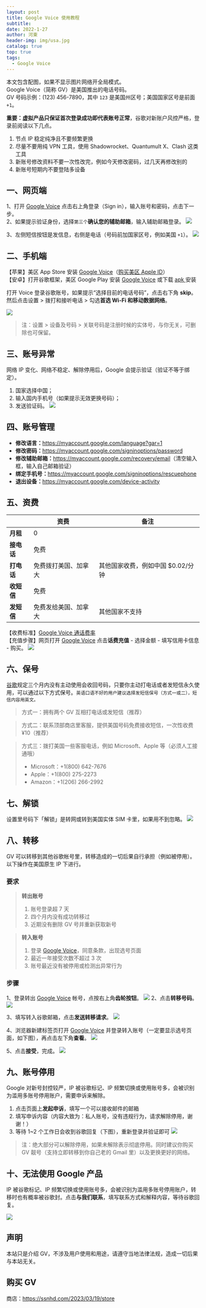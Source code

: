 ```yaml
---
layout: post
title: Google Voice 使用教程
subtitle: 
date: 2022-1-27
author: 河東
header-img: img/usa.jpg
catalog: true
top: true
tags:
  - Google Voice
---
```


本文包含配图，如果不显示图片网络开全局模式。\
Google Voice（简称 GV）是美国推出的电话号码。\
GV 号码示例：‪(123) 456-7890‬，其中 `123` 是美国州区号；美国国家区号是前面 `+1`。


**重要：虚拟产品只保证首次登录成功即代表账号正常**，谷歌对新账户风控严格，登录前阅读以下几点。
1. 节点 IP 稳定纯净且不要频繁更换
2. 尽量不要用纯 VPN 工具，使用 Shadowrocket、Quantumult X、Clash 这类工具
3. 新账号修改资料不要一次性改完，例如今天修改密码，过几天再修改别的
4. 新账号短期内不要登陆多设备



## 一、网页端
1、打开 [Google Voice](https://voice.google.com/) 点击右上角登录（Sign in），输入账号和密码，点击下一步。\
2、如果提示验证身份，选择`第三个`**确认您的辅助邮箱**，输入辅助邮箱登录。
![](https://i.imgur.com/1UVxM4G.png)

3、左侧短信按钮是发信息，右侧是电话（号码前加国家区号，例如美国 `+1`）。
![](https://i.imgur.com/IrB7dd5.png)

## 二、手机端

【苹果】美区 App Store 安装 [Google Voice](https://apps.apple.com/us/app/google-voice/id318698524)（[购买美区 Apple ID](https://ssnhd.com/2023/03/19/store)）\
【安卓】打开谷歌框架，美区 Google Play 安装 [Google Voice](https://play.google.com/store/apps/details?id=com.google.android.apps.googlevoice&hl=zh&gl=US) 或下载 [apk ](https://apkpure.com/search?q=Google+Voice)安装

打开 Voice 登录谷歌账号，如果提示“选择目前的电话号码”，点击右下角 **skip**。然后点击设置 > 拨打和接听电话 > 勾选**首选 Wi-Fi 和移动数据网络**。

![](https://i.imgur.com/2iGlShu.jpg)
>注：设置 > 设备及号码 > 关联号码是注册时候的实体号，与你无关，可删除也可保留。

## 三、账号异常

网络 IP 变化、网络不稳定、解除停用后，Google 会提示验证（验证不等于绑定）。
1. 国家选择中国；
2. 输入国内手机号（如果提示无效更换号码）；
3. 发送验证码。
![](https://i.imgur.com/YY09hlM.jpg)

## 四、账号管理
- **修改语言：**<https://myaccount.google.com/language?gar=1>
- **修改密码：**<https://myaccount.google.com/signinoptions/password>
- **修改辅助邮箱：**<https://myaccount.google.com/recovery/email>（清空输入框，输入自己邮箱验证）
- **绑定手机号：**<https://myaccount.google.com/signinoptions/rescuephone>
- **退出设备：**<https://myaccount.google.com/device-activity>

  
## 五、资费

|  | 资费 | 备注 |
|---|---|---|
| **月租** | 0 |  |
| **接电话** | 免费 |  |
| **打电话** | 免费拨打美国、加拿大 | 其他国家收费，例如中国 $0.02/分钟 |
| **收短信** | 免费 |  |
| **发短信** | 免费发给美国、加拿大 | 其他国家不支持 |

【收费标准】[Google Voice 通话费率](https://voice.google.com/u/0/rates?pli=1)\
【充值步骤】网页打开 [Google Voice](https://voice.google.com/u/3/billing) 点击**话费充值** - 选择金额 - 填写信用卡信息 - 购买。
![](https://i.imgur.com/5WiCJVa.png)

## 六、保号
[谷歌](https://support.google.com/voice/answer/9230450)规定三个月内没有主动使用会收回号码，只要你主动打电话或者发短信永久使用，可以通过以下方式保号。`英语口语不好的用户建议选择发短信保号（方式一或二），短信内容用英文。`

>方式一：拥有两个 GV 互相打电话或发短信（推荐）

>方式二：联系顶部商店里客服，提供美国号码免费接收短信，一次性收费 ¥10（推荐）

>方式三：拨打美国一些客服电话，例如 Microsoft、Apple 等（必须人工接通哦）
>- Microsoft：+1(800) 642-7676
>- Apple：+1(800) 275-2273
>- Amazon：+1(206) 266-2992

## 七、解锁

设置里号码下「解锁」是转网或转到美国实体 SIM 卡里，如果用不到忽略。
![](https://i.imgur.com/ypfY4w3.png)


## 八、转移

GV 可以转移到其他谷歌帐号里，转移造成的一切后果自行承担（例如被停用）。以下操作在美国原生 IP 下进行。

### 要求

>**转出账号**
>1. 账号登录超 7 天
>2. 四个月内没有成功转移过
>3. 近期没有删除 GV 号并重新获取新号

>**转入账号**
>1. 登录 [Google Voice](https://voice.google.com)，同意条款，出现选号页面
>2. 最近一年接受次数不超过 3 次
>3. 账号最近没有被停用或检测出异常行为

### 步骤

1、登录转出 [Google Voice](https://voice.google.com) 帐号，点按右上角**齿轮按钮**。
![](https://i.imgur.com/FpZ4KxH.png)
2、点击**转移号码**。
![](https://i.imgur.com/OASFgdA.png)

3、填写转入谷歌邮箱，点击**发送转移请求**。
![](https://i.imgur.com/dnPKT2H.png)


4、浏览器新建标签页打开 [Google Voice](https://voice.google.com) 并登录转入账号（一定要显示选号页面，如下图），再点击左下角**查看**。
![](https://i.imgur.com/Yl00SOG.png)

5、点击**接受**，完成。
![](https://i.imgur.com/naiWfji.png)




## 九、账号停用

Google 对新号封控较严，IP 被谷歌标记、IP 频繁切换或使用账号多，会被识别为滥用多账号停用账户，需要申诉来解除。

1. 点击页面上**发起申诉**，填写一个可以接收邮件的邮箱
2. 填写申诉内容（内容大致为：私人账号，没有违规行为，请求解除停用，谢谢！）
3. 等待 1~2 个工作日会收到谷歌回复（下图），重新登录并验证即可
![](https://i.imgur.com/gff36TA.png)

>注：绝大部分可以解除停用，如果未解除表示彻底停用。同时建议你购买 GV 靓号（支持立即转移到你自己老的 Gmail 里）以及更换更好的网络。

## 十、无法使用 Google 产品

IP 被谷歌标记、IP 频繁切换或使用账号多，会被识别为滥用多账号停用账户，转移时也有概率被谷歌封。点击**与我们联系**，填写联系方式和解释内容，等待谷歌回复。

![](https://i.imgur.com/x32QGZt.png)


## 声明

本站只是介绍 GV，不涉及用户使用和用途，请遵守当地法律法规，造成一切后果与本站无关。

## 购买 GV

商店：<https://ssnhd.com/2023/03/19/store>
